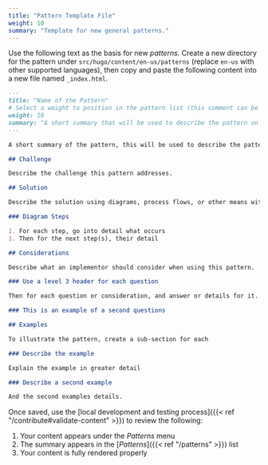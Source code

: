 ```yaml
---
title: "Pattern Template File"
weight: 10
summary: "Template for new general patterns."
---
```


Use the following text as the basis for new _patterns._ Create a new directory for the pattern under `src/hugo/content/en-us/patterns` (replace `en-us` with other supported languages), then copy and paste the following content into a new file named `_index.html`.

```markdown
---
title: "Name of the Pattern"
# Select a weight to position in the pattern list (this comment can be removed)
weight: 10
summary: "A short summary that will be used to describe the pattern on the summary page."
---

A short summary of the pattern, this will be used to describe the pattern on the summary page.

## Challenge

Describe the challenge this pattern addresses.

## Solution

Describe the solution using diagrams, process flows, or other means with numbered steps. Review the Contribute section for guidelines for approved diagrams, and place the diagram files in the same directory as this file.

### Diagram Steps

1. For each step, go into detail what occurs
1. Then for the next step(s), their detail

## Considerations

Describe what an implementor should consider when using this pattern.

### Use a level 3 header for each question

Then for each question or consideration, and answer or details for it.

### This is an example of a second questions

## Examples

To illustrate the pattern, create a sub-section for each

### Describe the example

Explain the example in greater detail

### Describe a second example

And the second examples details.
```

Once saved, use the [local development and testing process]({{< ref "/contribute#validate-content" >}}) to review the following:

1. Your content appears under the _Patterns_ menu
1. The summary appears in the [_Patterns_]({{< ref "/patterns" >}}) list
1. Your content is fully rendered properly
